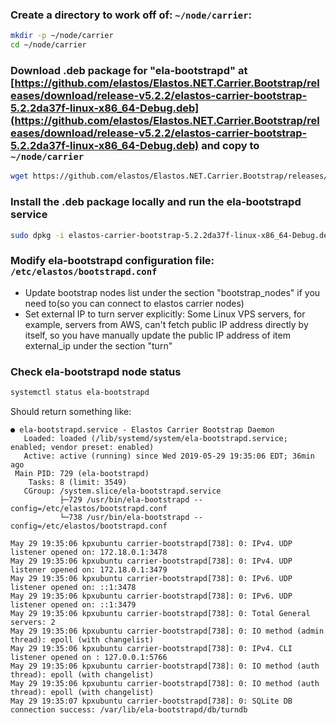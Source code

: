### Create a directory to work off of: `~/node/carrier`:
```bash
mkdir -p ~/node/carrier
cd ~/node/carrier
```
### Download .deb package for "ela-bootstrapd" at [https://github.com/elastos/Elastos.NET.Carrier.Bootstrap/releases/download/release-v5.2.2/elastos-carrier-bootstrap-5.2.2da37f-linux-x86_64-Debug.deb](https://github.com/elastos/Elastos.NET.Carrier.Bootstrap/releases/download/release-v5.2.2/elastos-carrier-bootstrap-5.2.2da37f-linux-x86_64-Debug.deb) and copy to `~/node/carrier`
```bash
wget https://github.com/elastos/Elastos.NET.Carrier.Bootstrap/releases/download/release-v5.2.2/elastos-carrier-bootstrap-5.2.2da37f-linux-x86_64-Debug.deb
```
### Install the .deb package locally and run the ela-bootstrapd service
```bash
sudo dpkg -i elastos-carrier-bootstrap-5.2.2da37f-linux-x86_64-Debug.deb
```
### Modify ela-bootstrapd configuration file: `/etc/elastos/bootstrapd.conf`
- Update bootstrap nodes list under the section "bootstrap_nodes" if you need to(so you can connect to elastos carrier nodes)
- Set external IP to turn server explicitly: Some Linux VPS servers, for example, servers from AWS, can't fetch public IP address directly by itself, so you have manually update the public IP address of item external_ip under the section "turn"
### Check ela-bootstrapd node status
```bash
systemctl status ela-bootstrapd
```

Should return something like:
```
● ela-bootstrapd.service - Elastos Carrier Bootstrap Daemon
   Loaded: loaded (/lib/systemd/system/ela-bootstrapd.service; enabled; vendor preset: enabled)
   Active: active (running) since Wed 2019-05-29 19:35:06 EDT; 36min ago
 Main PID: 729 (ela-bootstrapd)
    Tasks: 8 (limit: 3549)
   CGroup: /system.slice/ela-bootstrapd.service
           ├─729 /usr/bin/ela-bootstrapd --config=/etc/elastos/bootstrapd.conf
           └─738 /usr/bin/ela-bootstrapd --config=/etc/elastos/bootstrapd.conf

May 29 19:35:06 kpxubuntu carrier-bootstrapd[738]: 0: IPv4. UDP listener opened on: 172.18.0.1:3478
May 29 19:35:06 kpxubuntu carrier-bootstrapd[738]: 0: IPv4. UDP listener opened on: 172.18.0.1:3479
May 29 19:35:06 kpxubuntu carrier-bootstrapd[738]: 0: IPv6. UDP listener opened on: ::1:3478
May 29 19:35:06 kpxubuntu carrier-bootstrapd[738]: 0: IPv6. UDP listener opened on: ::1:3479
May 29 19:35:06 kpxubuntu carrier-bootstrapd[738]: 0: Total General servers: 2
May 29 19:35:06 kpxubuntu carrier-bootstrapd[738]: 0: IO method (admin thread): epoll (with changelist)
May 29 19:35:06 kpxubuntu carrier-bootstrapd[738]: 0: IPv4. CLI listener opened on : 127.0.0.1:5766
May 29 19:35:06 kpxubuntu carrier-bootstrapd[738]: 0: IO method (auth thread): epoll (with changelist)
May 29 19:35:06 kpxubuntu carrier-bootstrapd[738]: 0: IO method (auth thread): epoll (with changelist)
May 29 19:35:07 kpxubuntu carrier-bootstrapd[738]: 0: SQLite DB connection success: /var/lib/ela-bootstrapd/db/turndb
```